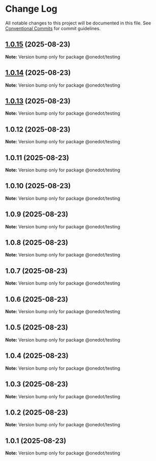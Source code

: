 # Change Log

All notable changes to this project will be documented in this file.
See [Conventional Commits](https://conventionalcommits.org) for commit guidelines.

## [1.0.15](https://github.com/onedot-js/onedot-js/compare/@onedot/testing@1.0.14...@onedot/testing@1.0.15) (2025-08-23)

**Note:** Version bump only for package @onedot/testing

## [1.0.14](https://github.com/onedot-js/onedot-js/compare/@onedot/testing@1.0.13...@onedot/testing@1.0.14) (2025-08-23)

**Note:** Version bump only for package @onedot/testing

## [1.0.13](https://github.com/onedot-js/onedot-js/compare/@onedot/testing@1.0.12...@onedot/testing@1.0.13) (2025-08-23)

**Note:** Version bump only for package @onedot/testing

## 1.0.12 (2025-08-23)

**Note:** Version bump only for package @onedot/testing

## 1.0.11 (2025-08-23)

**Note:** Version bump only for package @onedot/testing

## 1.0.10 (2025-08-23)

**Note:** Version bump only for package @onedot/testing

## 1.0.9 (2025-08-23)

**Note:** Version bump only for package @onedot/testing

## 1.0.8 (2025-08-23)

**Note:** Version bump only for package @onedot/testing

## 1.0.7 (2025-08-23)

**Note:** Version bump only for package @onedot/testing

## 1.0.6 (2025-08-23)

**Note:** Version bump only for package @onedot/testing

## 1.0.5 (2025-08-23)

**Note:** Version bump only for package @onedot/testing

## 1.0.4 (2025-08-23)

**Note:** Version bump only for package @onedot/testing

## 1.0.3 (2025-08-23)

**Note:** Version bump only for package @onedot/testing

## 1.0.2 (2025-08-23)

**Note:** Version bump only for package @onedot/testing

## 1.0.1 (2025-08-23)

**Note:** Version bump only for package @onedot/testing
